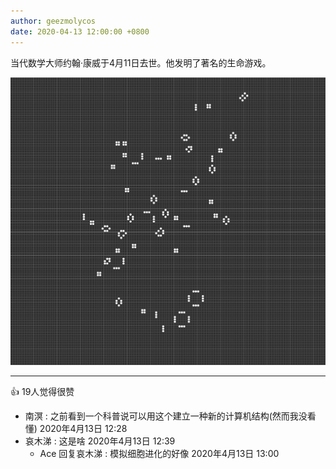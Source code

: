 ```yaml
---
author: geezmolycos
date: 2020-04-13 12:00:00 +0800
---
```


当代数学大师约翰·康威于4月11日去世。他发明了著名的生命游戏。

![](/assets/images/qq-zone/2020-04-13-conway.png)

---
👍 19人觉得很赞

- 南溟  : 之前看到一个科普说可以用这个建立一种新的计算机结构(然而我没看懂)
  2020年4月13日 12:28
- 哀木涕  : 这是啥
  2020年4月13日 12:39
  - Ace 回复哀木涕  : 模拟细胞进化的好像
    2020年4月13日 13:00
